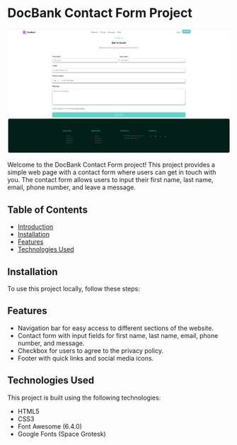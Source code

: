 # DocBank Contact Form Project
![Alt text](<Screenshot 2023-07-22 at 8.31.17 PM.png>)

Welcome to the DocBank Contact Form project! This project provides a simple web page with a contact form where users can get in touch with you. The contact form allows users to input their first name, last name, email, phone number, and leave a message.

## Table of Contents

- [Introduction](#docbank-contact-form-project)
- [Installation](#installation)
- [Features](#features)
- [Technologies Used](#technologies-used)


## Installation

To use this project locally, follow these steps:


## Features

- Navigation bar for easy access to different sections of the website.
- Contact form with input fields for first name, last name, email, phone number, and message.
- Checkbox for users to agree to the privacy policy.
- Footer with quick links and social media icons.

## Technologies Used

This project is built using the following technologies:

- HTML5
- CSS3
- Font Awesome (6.4.0)
- Google Fonts (Space Grotesk)

